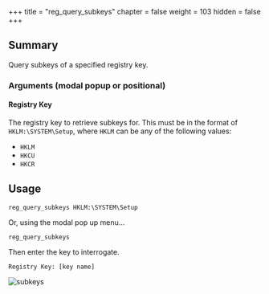 +++
title = "reg_query_subkeys"
chapter = false
weight = 103
hidden = false
+++

## Summary
Query subkeys of a specified registry key.

### Arguments (modal popup or positional)
#### Registry Key
The registry key to retrieve subkeys for. This  must be in the format of `HKLM:\SYSTEM\Setup`, where `HKLM` can be any of the following values:

- `HKLM`
- `HKCU`
- `HKCR`

## Usage
```
reg_query_subkeys HKLM:\SYSTEM\Setup
```

Or, using the modal pop up menu...
```
reg_query_subkeys
```
Then enter the key to interrogate.
```
Registry Key: [key name]
```

![subkeys](../images/reg_query_subkeys.png)